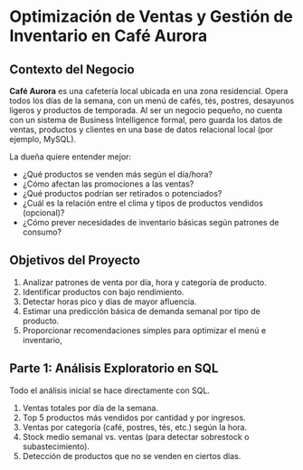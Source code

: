 # Optimización de Ventas y Gestión de Inventario en Café Aurora

## Contexto del Negocio

**Café Aurora** es una cafetería local ubicada en una zona residencial. Opera todos los días de la semana, con un menú
de cafés, tés, postres, desayunos ligeros y productos de temporada. Al ser un negocio pequeño, no cuenta con un sistema
de Business Intelligence formal, pero guarda los datos de ventas, productos y clientes en una base de datos relacional
local (por ejemplo, MySQL).

La dueña quiere entender mejor:
- ¿Qué productos se venden más según el día/hora?
- ¿Cómo afectan las promociones a las ventas?
- ¿Qué productos podrían ser retirados o potenciados?
- ¿Cuál es la relación entre el clima y tipos de productos vendidos (opcional)?
- ¿Cómo prever necesidades de inventario básicas según patrones de consumo?

## Objetivos del Proyecto
1. Analizar patrones de venta por día, hora y categoría de producto.
2. Identificar productos con bajo rendimiento.
3. Detectar horas pico y días de mayor afluencia.
4. Estimar una predicción básica de demanda semanal por tipo de producto.
5. Proporcionar recomendaciones simples para optimizar el menú e inventario,

## Parte 1: Análisis Exploratorio en SQL

Todo el análisis inicial se hace directamente con SQL.
1. Ventas totales por día de la semana.
2. Top 5 productos más vendidos por cantidad y por ingresos.
3. Ventas por categoría (café, postres, tés, etc.) según la hora.
4. Stock medio semanal vs. ventas (para detectar sobrestock o subastecimiento).
5. Detección de productos que no se venden en ciertos días.